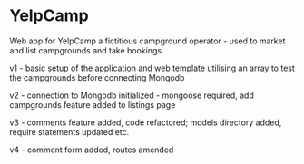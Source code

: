 # YelpCamp
Web app for YelpCamp a fictitious campground operator - used to market and list campgrounds and take bookings

v1 - basic setup of the application and web template utilising an array to test the campgrounds before connecting Mongodb

v2 - connection to Mongodb initialized - mongoose required, add campgrounds feature added to listings page

v3 - comments feature added, code refactored; models directory added, require statements updated etc.

v4 - comment form added, routes amended